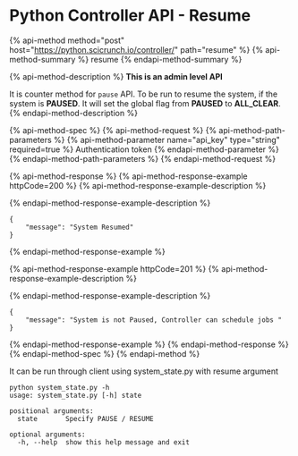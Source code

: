 # Python Controller API - Resume

{% api-method method="post" host="https://python.scicrunch.io/controller/" path="resume" %}
{% api-method-summary %}
resume
{% endapi-method-summary %}

{% api-method-description %}
**This is an admin level API**  
  
It is counter method for `pause` API. To be run to resume the system, if the system is **PAUSED**. It will set the global flag from **PAUSED** to **ALL\_CLEAR**. 
{% endapi-method-description %}

{% api-method-spec %}
{% api-method-request %}
{% api-method-path-parameters %}
{% api-method-parameter name="api\_key" type="string" required=true %}
Authentication token
{% endapi-method-parameter %}
{% endapi-method-path-parameters %}
{% endapi-method-request %}

{% api-method-response %}
{% api-method-response-example httpCode=200 %}
{% api-method-response-example-description %}

{% endapi-method-response-example-description %}

```
{
    "message": "System Resumed"
}
```
{% endapi-method-response-example %}

{% api-method-response-example httpCode=201 %}
{% api-method-response-example-description %}

{% endapi-method-response-example-description %}

```
{
    "message": "System is not Paused, Controller can schedule jobs "
}
```
{% endapi-method-response-example %}
{% endapi-method-response %}
{% endapi-method-spec %}
{% endapi-method %}

It can be run through client using system\_state.py with resume argument

```text
python system_state.py -h
usage: system_state.py [-h] state

positional arguments:
  state       Specify PAUSE / RESUME

optional arguments:
  -h, --help  show this help message and exit
```



